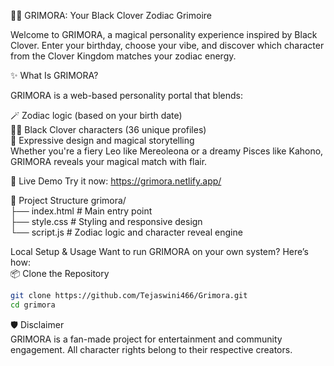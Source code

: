 🧙‍♂️ GRIMORA: Your Black Clover Zodiac Grimoire

Welcome to GRIMORA, a magical personality experience inspired by Black Clover. Enter your birthday, choose your vibe, and discover which character from the Clover Kingdom matches your zodiac energy.

✨ What Is GRIMORA?

GRIMORA is a web-based personality portal that blends:

🪄 Zodiac logic (based on your birth date)  
🧝‍♂️ Black Clover characters (36 unique profiles)  
🎨 Expressive design and magical storytelling  
Whether you're a fiery Leo like Mereoleona or a dreamy Pisces like Kahono, GRIMORA reveals your magical match with flair.
  
🚀 Live Demo Try it now: https://grimora.netlify.app/
  
🧰 Project Structure grimora/   
├── index.html # Main entry point   
├── style.css # Styling and responsive design   
└── script.js # Zodiac logic and character reveal engine

Local Setup & Usage Want to run GRIMORA on your own system? Here’s how:   
📦 Clone the Repository

```bash
git clone https://github.com/Tejaswini466/Grimora.git
cd grimora
```

🛡️ Disclaimer  
GRIMORA is a fan-made project for entertainment and community engagement.
All character rights belong to their respective creators.